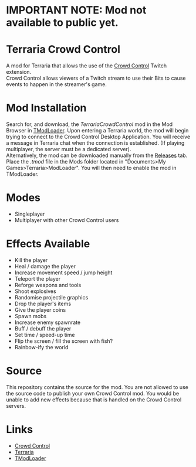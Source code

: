 # IMPORTANT NOTE: Mod not available to public yet.

# Terraria Crowd Control
A mod for Terraria that allows the use of the [Crowd Control](https://crowdcontrol.live) Twitch extension.</br>
Crowd Control allows viewers of a Twitch stream to use their Bits to cause events to happen in the streamer's game.

# Mod Installation
Search for, and download, the *TerrariaCrowdControl* mod in the Mod Browser in [TModLoader](https://store.steampowered.com/app/1281930/tModLoader/). Upon entering a Terraria world, the mod will begin trying to connect to the Crowd Control Desktop Application. You will receive a message in Terraria chat when the connection is established. (If playing multiplayer, the server must be a dedicated server).</br>
Alternatively, the mod can be downloaded manually from the [Releases](https://github.com/MrG-bit/TerrariaCrowdControlMod/releases) tab. Place the *.tmod* file in the Mods folder located in "Documents>My Games>Terraria>ModLoader". You will then need to enable the mod in TModLoader.

# Modes
* Singleplayer
* Multiplayer with other Crowd Control users

# Effects Available
* Kill the player
* Heal / damage the player
* Increase movement speed / jump height
* Teleport the player
* Reforge weapons and tools
* Shoot explosives
* Randomise projectile graphics
* Drop the player's items
* Give the player coins
* Spawn mobs
* Increase enemy spawnrate
* Buff / debuff the player
* Set time / speed-up time
* Flip the screen / fill the screen with fish?
* Rainbow-ify the world

# Source
This repository contains the source for the mod. You are not allowed to use the source code to publish your own Crowd Control mod. You would be unable to add new effects because that is handled on the Crowd Control servers.

# Links
* [Crowd Control](https://crowdcontrol.live)
* [Terraria](https://store.steampowered.com/app/105600/Terraria/)
* [TModLoader](https://store.steampowered.com/app/1281930/tModLoader/)
